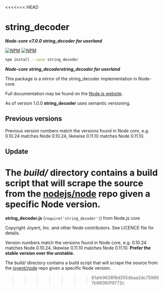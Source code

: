 <<<<<<< HEAD
# string_decoder

***Node-core v7.0.0 string_decoder for userland***


[![NPM](https://nodei.co/npm/string_decoder.png?downloads=true&downloadRank=true)](https://nodei.co/npm/string_decoder/)
[![NPM](https://nodei.co/npm-dl/string_decoder.png?&months=6&height=3)](https://nodei.co/npm/string_decoder/)


```bash
npm install --save string_decoder
```

***Node-core string_decoderstring_decoder for userland***

This package is a mirror of the string_decoder implementation in Node-core.

Full documentation may be found on the [Node.js website](https://nodejs.org/dist/v7.8.0/docs/api/).

As of version 1.0.0 **string_decoder** uses semantic versioning.

## Previous versions

Previous version numbers match the versions found in Node core, e.g. 0.10.24 matches Node 0.10.24, likewise 0.11.10 matches Node 0.11.10.

## Update

The *build/* directory contains a build script that will scrape the source from the [nodejs/node](https://github.com/nodejs/node) repo given a specific Node version.
=======
**string_decoder.js** (`require('string_decoder')`) from Node.js core

Copyright Joyent, Inc. and other Node contributors. See LICENCE file for details.

Version numbers match the versions found in Node core, e.g. 0.10.24 matches Node 0.10.24, likewise 0.11.10 matches Node 0.11.10. **Prefer the stable version over the unstable.**

The *build/* directory contains a build script that will scrape the source from the [joyent/node](https://github.com/joyent/node) repo given a specific Node version.
>>>>>>> 61afe9638f8d355dbaa2dc759667b98060f9772c
